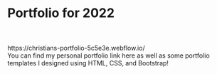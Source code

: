 <h1> Portfolio for 2022</h1>
<br>
<br>
https://christians-portfolio-5c5e3e.webflow.io/
<br>
You can find my personal portfolio link here as well as some portfolio templates I designed using HTML, CSS, and Bootstrap! 
